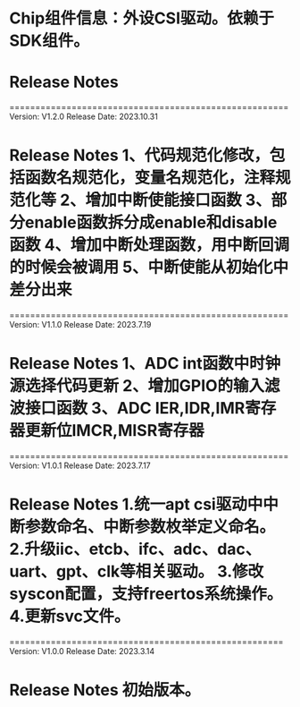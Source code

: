 # Chip组件信息：外设CSI驱动。依赖于SDK组件。

# Release Notes
======================================================
Version: V1.2.0
Release Date: 2023.10.31

Release Notes
1、代码规范化修改，包括函数名规范化，变量名规范化，注释规范化等
2、增加中断使能接口函数
3、部分enable函数拆分成enable和disable函数
4、增加中断处理函数，用中断回调的时候会被调用
5、中断使能从初始化中差分出来
======================================================
======================================================
Version: V1.1.0
Release Date: 2023.7.19

Release Notes
1、ADC int函数中时钟源选择代码更新
2、增加GPIO的输入滤波接口函数
3、ADC IER,IDR,IMR寄存器更新位IMCR,MISR寄存器
======================================================
======================================================
Version: V1.0.1
Release Date: 2023.7.17

Release Notes
1.统一apt csi驱动中中断参数命名、中断参数枚举定义命名。
2.升级iic、etcb、ifc、adc、dac、uart、gpt、clk等相关驱动。
3.修改syscon配置，支持freertos系统操作。
4.更新svc文件。
======================================================
=====================================================
Version: V1.0.0
Release Date: 2023.3.14

Release Notes
初始版本。
======================================================







